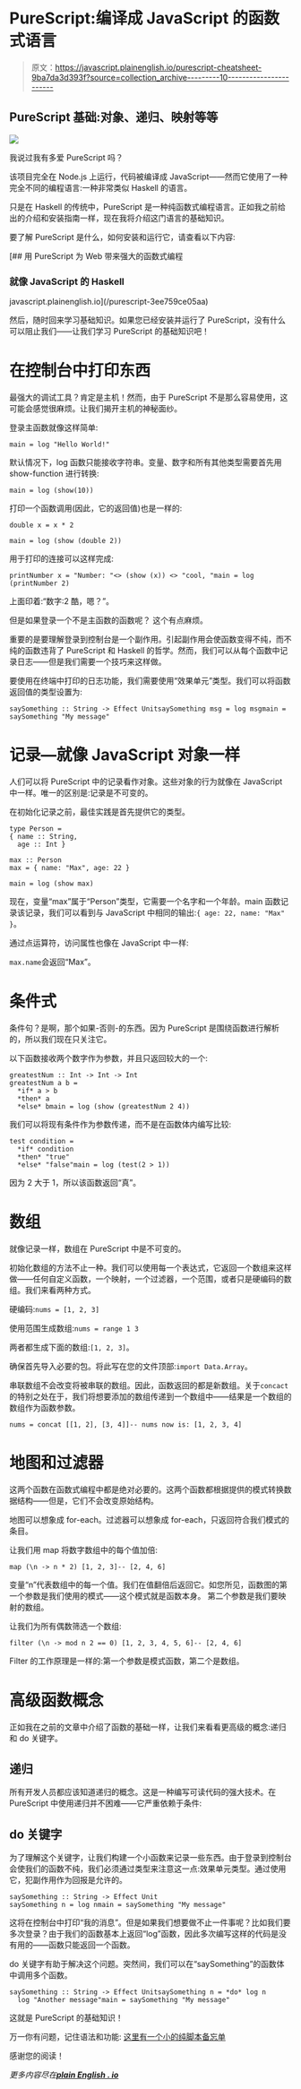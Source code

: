 # PureScript:编译成 JavaScript 的函数式语言

> 原文：<https://javascript.plainenglish.io/purescript-cheatsheet-9ba7da3d393f?source=collection_archive---------10----------------------->

## PureScript 基础:对象、递归、映射等等

![](img/c951390e1006b2cc80d00a0f26b6652e.png)

我说过我有多爱 PureScript 吗？

该项目完全在 Node.js 上运行，代码被编译成 JavaScript——然而它使用了一种完全不同的编程语言:一种非常类似 Haskell 的语言。

只是在 Haskell 的传统中，PureScript 是一种纯函数式编程语言。正如我之前给出的介绍和安装指南一样，现在我将介绍这门语言的基础知识。

要了解 PureScript 是什么，如何安装和运行它，请查看以下内容:

[](/purescript-3ee759ce05aa) [## 用 PureScript 为 Web 带来强大的函数式编程

### 就像 JavaScript 的 Haskell

javascript.plainenglish.io](/purescript-3ee759ce05aa) 

然后，随时回来学习基础知识。如果您已经安装并运行了 PureScript，没有什么可以阻止我们——让我们学习 PureScript 的基础知识吧！

# 在控制台中打印东西

最强大的调试工具？肯定是主机！然而，由于 PureScript 不是那么容易使用，这可能会感觉很麻烦。让我们揭开主机的神秘面纱。

登录主函数就像这样简单:

```
main = log "Hello World!"
```

默认情况下，log 函数只能接收字符串。变量、数字和所有其他类型需要首先用 show-function 进行转换:

```
main = log (show(10))
```

打印一个函数调用(因此，它的返回值)也是一样的:

```
double x = x * 2

main = log (show (double 2))
```

用于打印的连接可以这样完成:

```
printNumber x = "Number: "<> (show (x)) <> "cool, "main = log (printNumber 2)
```

上面印着:“数字:2 酷，嗯？”。

但是如果登录一个不是主函数的函数呢？
这个有点麻烦。

重要的是要理解登录到控制台是一个副作用。引起副作用会使函数变得不纯，而不纯的函数违背了 PureScript 和 Haskell 的哲学。然而，我们可以从每个函数中记录日志——但是我们需要一个技巧来这样做。

要使用在终端中打印的日志功能，我们需要使用“效果单元”类型。我们可以将函数返回值的类型设置为:

```
saySomething :: String -> Effect UnitsaySomething msg = log msgmain = saySomething "My message"
```

# 记录—就像 JavaScript 对象一样

人们可以将 PureScript 中的记录看作对象。这些对象的行为就像在 JavaScript 中一样。唯一的区别是:记录是不可变的。

在初始化记录之前，最佳实践是首先提供它的类型。

```
type Person =
{ name :: String,
  age :: Int }

max :: Person
max = { name: "Max", age: 22 }

main = log (show max)
```

现在，变量“max”属于“Person”类型，它需要一个名字和一个年龄。main 函数记录该记录，我们可以看到与 JavaScript 中相同的输出:`{ age: 22, name: "Max" }`。

通过点运算符，访问属性也像在 JavaScript 中一样:

`max.name`会返回“Max”。

# 条件式

条件句？是啊，那个如果-否则-的东西。因为 PureScript 是围绕函数进行解析的，所以我们现在只关注它。

以下函数接收两个数字作为参数，并且只返回较大的一个:

```
greatestNum :: Int -> Int -> Int
greatestNum a b =
  *if* a > b
  *then* a
  *else* bmain = log (show (greatestNum 2 4))
```

我们可以将现有条件作为参数传递，而不是在函数体内编写比较:

```
test condition =
  *if* condition
  *then* "true"
  *else* "false"main = log (test(2 > 1))
```

因为 2 大于 1，所以该函数返回“真”。

# 数组

就像记录一样，数组在 PureScript 中是不可变的。

初始化数组的方法不止一种。我们可以使用每一个表达式，它返回一个数组来这样做——任何自定义函数，一个映射，一个过滤器，一个范围，或者只是硬编码的数组。我们来看两种方式。

硬编码:`nums = [1, 2, 3]`

使用范围生成数组:`nums = range 1 3`

两者都生成下面的数组:`[1, 2, 3]`。

确保首先导入必要的包。将此写在您的文件顶部:`import Data.Array`。

串联数组不会改变将被串联的数组。因此，函数返回的都是新数组。关于`concact`的特别之处在于，我们将想要添加的数组传递到一个数组中——结果是一个数组的数组作为函数参数。

```
nums = concat [[1, 2], [3, 4]]-- nums now is: [1, 2, 3, 4] 
```

# 地图和过滤器

这两个函数在函数式编程中都是绝对必要的。这两个函数都根据提供的模式转换数据结构——但是，它们不会改变原始结构。

地图可以想象成 for-each。过滤器可以想象成 for-each，只返回符合我们模式的条目。

让我们用 map 将数字数组中的每个值加倍:

```
map (\n -> n * 2) [1, 2, 3]-- [2, 4, 6]
```

变量“n”代表数组中的每一个值。我们在值翻倍后返回它。如您所见，函数图的第一个参数是我们使用的模式——这个模式就是函数本身。
第二个参数是我们要映射的数组。

让我们为所有偶数筛选一个数组:

```
filter (\n -> mod n 2 == 0) [1, 2, 3, 4, 5, 6]-- [2, 4, 6]
```

Filter 的工作原理是一样的:第一个参数是模式函数，第二个是数组。

# 高级函数概念

正如我在之前的文章中介绍了函数的基础一样，让我们来看看更高级的概念:递归和 do 关键字。

## 递归

所有开发人员都应该知道递归的概念。这是一种编写可读代码的强大技术。在 PureScript 中使用递归并不困难——它严重依赖于条件:

## do 关键字

为了理解这个关键字，让我们构建一个小函数来记录一些东西。由于登录到控制台会使我们的函数不纯，我们必须通过类型来注意这一点:效果单元类型。通过使用它，犯副作用作为回报是允许的。

```
saySomething :: String -> Effect Unit
saySomething n = log nmain = saySomething "My message"
```

这将在控制台中打印“我的消息”。但是如果我们想要做不止一件事呢？比如我们要多次登录？由于我们的函数基本上返回“log”函数，因此多次编写这样的代码是没有用的——函数只能返回一个函数。

do 关键字有助于解决这个问题。突然间，我们可以在“saySomething”的函数体中调用多个函数。

```
saySomething :: String -> Effect UnitsaySomething n = *do* log n
  log "Another message"main = saySomething "My message"
```

这就是 PureScript 的基础知识！

万一你有问题，记住语法和功能:
[这里有一个小的纯脚本备忘单](https://codingcheats.io/purescript/)

感谢您的阅读！

*更多内容尽在*[***plain English . io***](http://plainenglish.io)